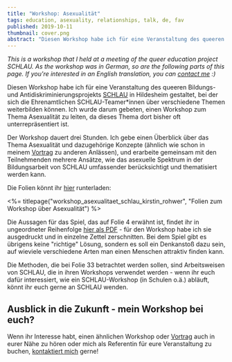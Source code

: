 ```yaml
---
title: "Workshop: Asexualität"
tags: education, asexuality, relationships, talk, de, fav
published: 2019-10-11
thumbnail: cover.png
abstract: "Diesen Workshop habe ich für eine Veranstaltung des queeren Bildungsprojekts SCHLAU gestaltet."
---
```


*This is a workshop that I held at a meeting of the queer education project SCHLAU. As the workshop was in German, so are the following parts of this page. If you're interested in an English translation, you can [contact me](/about/) :)*

Diesen Workshop habe ich für eine Veranstaltung des queeren Bildungs- und Antidiskriminierungsprojekts [SCHLAU](https://schlau-nds.de/) in Hildesheim gestaltet, bei der sich die Ehrenamtlichen SCHLAU-Teamer\*innen über verschiedene Themen weiterbilden können. Ich wurde darum gebeten, einen Workshop zum Thema Asexualität zu leiten, da dieses Thema dort bisher oft unterrepräsentiert ist.

Der Workshop dauert drei Stunden. Ich gebe einen Überblick über das Thema Asexualität und dazugehörige Konzepte (ähnlich wie schon in meinem [Vortrag](/vortrag-asexualitaet/) zu anderen Anlässen), und erarbeite gemeinsam mit den Teilnehmenden mehrere Ansätze, wie das asexuelle Spektrum in der Bildungsarbeit von SCHLAU umfassender berücksichtigt und thematisiert werden kann.

Die Folien könnt ihr [hier](workshop_asexualitaet_schlau_kirstin_rohwer.pdf) runterladen:

<%= titlepage("workshop_asexualitaet_schlau_kirstin_rohwer", "Folien zum Workshop über Asexualität") %>

Die Aussagen für das Spiel, das auf Folie 4 erwähnt ist, findet ihr in ungeordneter Reihenfolge [hier als PDF](aussagen_zu_anziehung.pdf) - für den Workshop habe ich sie ausgedruckt und in einzelne Zettel zerschnitten. Bei dem Spiel gibt es übrigens keine "richtige" Lösung, sondern es soll ein Denkanstoß dazu sein, auf wieviele verschiedene Arten man einen Menschen attraktiv finden kann.

Die Methoden, die bei Folie 33 betrachtet werden sollen, sind Arbeitsweisen von SCHLAU, die in ihren Workshops verwendet werden - wenn ihr euch dafür interessiert, wie ein SCHLAU-Workshop (in Schulen o.ä.) abläuft, könnt ihr euch gerne an SCHLAU wenden.

## Ausblick in die Zukunft - mein Workshop bei euch?

Wenn ihr Interesse habt, einen ähnlichen Workshop oder [Vortrag](/vortrag-asexualitaet/) auch in eurer Nähe zu hören oder mich als Referentin für eure Veranstaltung zu buchen, [kontaktiert mich](/about/) gerne!
